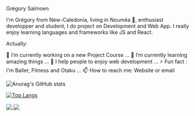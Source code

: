 Grégory Saïmoen

I'm Grégory from New-Caledonia, living in Nouméa 🌴, enthusiast developper and student, I do project on Development and Web App. I really enjoy learning languages and frameworks like JS and React.

Actually:

🔭 I’m currently working on a new Project Course ...
🌱 I’m currently learning amazing things ...
👯 I help people to enjoy web development ...
⚡ Fun fact : I'm Baller, Fitness and Otaku ...
📫 How to reach me: Website or email

![Anurag's GitHub stats](https://github-readme-stats.vercel.app/api?username=Saimoen&show_icons=true&theme=radical)

[![Top Langs](https://github-readme-stats.vercel.app/api/top-langs/?username=Saimoen&layout=compact)](https://github.com/Saimoen/github-readme-stats)

<a href="https://github.com/Saimoen/github-readme-stats">
  <img align="center" src="https://github-readme-stats.vercel.app/api/pin/?username=Saimoen&repo=github-readme-stats" />
</a>
<a href="https://github.com/Saimoen/convoychat">
  <img align="center" src="https://github-readme-stats.vercel.app/api/pin/?username=Saimoen&repo=convoychat" />
</a>
